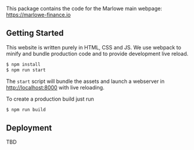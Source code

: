 This package contains the code for the Marlowe main webpage: https://marlowe-finance.io

## Getting Started

This website is written purely in HTML, CSS and JS. We use webpack to minify and bundle production code and to provide development live reload.

```bash
$ npm install
$ npm run start
```

The `start` script will bundle the assets and launch a webserver in [http://localhost:8000](http://localhost:8000) with live reloading.

To create a production build just run

```bash
$ npm run build
```

## Deployment

TBD
